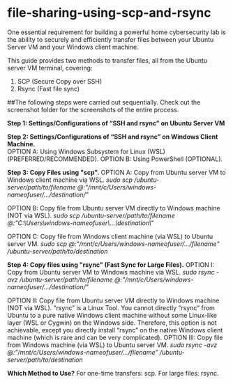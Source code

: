 # file-sharing-using-scp-and-rsync

One essential requirement for building a powerful home cybersecurity lab is the ability to securely and efficiently transfer files between your Ubuntu Server VM and your Windows client machine.

This guide provides two methods to transfer files, all from the Ubuntu server VM terminal, covering:
1. SCP (Secure Copy over SSH)
2. Rsync (Fast file sync)

##The following steps were carried out sequentially.
Check out the screenshot folder for the screenshots of the entire process.

**Step 1: Settings/Configurations of “SSH and rsync” on Ubuntu Server VM**

**Step 2: Settings/Configurations of “SSH and rsync” on Windows Client Machine.**  
  OPTION A: Using Windows Subsystem for Linux (WSL) (PREFERRED/RECOMMENDED).
  OPTION B: Using PowerShell (OPTIONAL).
  
**Step 3: Copy Files using "scp".**
  OPTION A: Copy from Ubuntu server VM to Windows client machine via WSL.
  _sudo scp /ubuntu-server/path/to/filename <WSL-username>@<WSL-ip>:"/mnt/c/Users/windows-nameofuser/.../destination/"_
  
  OPTION B: Copy file from Ubuntu server VM directly to Windows machine (NOT via WSL).
  _sudo scp /ubuntu-server/path/to/filename <windows-username>@<windows-ip>:"C:\\Users\\windows-nameofuser\\...\\destination\\"_
  
  OPTION C: Copy file from Windows client machine (via WSL) to Ubuntu server VM.
  _sudo scp <WSL-username>@<WSL-ip>:"/mnt/c/Users/windows-nameofuser/.../filename" /ubuntu-server/path/to/destination_
  
**Step 4: Copy files using "rsync" (Fast Sync for Large Files).**
  OPTION I: Copy from Ubuntu server VM to Windows machine via WSL.
  _sudo rsync -avz /ubuntu-server/path/to/filename <WSL-username>@<WSL-ip>:"/mnt/c/Users/windows-nameofuser/.../destination/"_
  
  OPTION II: Copy file from Ubuntu server VM directly to Windows machine (NOT via WSL).
    “rsync” is a Linux Tool. You cannot directly “rsync” from Ubuntu to a pure native Windows client machine without some Linux-like layer (WSL or Cygwin) on the Windows side. Therefore,     this option is not achievable, except you directly install “rsync” on the native Windows client machine (which is rare and can be very complicated).
  OPTION III: Copy file from Windows machine (via WSL) to Ubuntu server VM.
  _sudo rsync -avz <WSL-username>@<WSL-ip>:"/mnt/c/Users/windows-nameofuser/.../filename" /ubuntu-server/path/to/destination_

**Which Method to Use?**
For one-time transfers: scp. 
For large files: rsync.
